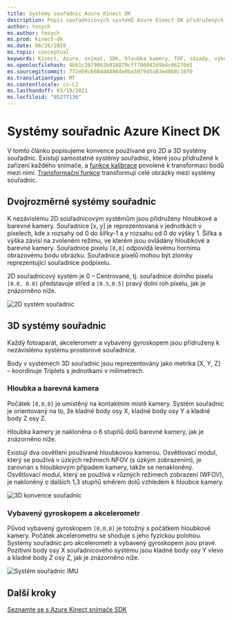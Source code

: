```yaml
---
title: Systémy souřadnic Azure Kinect DK
description: Popis souřadnicových systémů Azure Kinect DK přidružených k senzorům Azure DK
author: tesych
ms.author: tesych
ms.prod: kinect-dk
ms.date: 06/26/2019
ms.topic: conceptual
keywords: Kinect, Azure, snímač, SDK, hloubka kamery, TOF, zásady, výkon, neplatnost
ms.openlocfilehash: 4bb1c3b79862b918870cff786042d9b4c66270d1
ms.sourcegitcommit: 772eb9c6684dd4864e0ba507945a83e48b8c16f0
ms.translationtype: MT
ms.contentlocale: cs-CZ
ms.lasthandoff: 03/19/2021
ms.locfileid: "85277136"
---
```

# <a name="azure-kinect-dk-coordinate-systems"></a>Systémy souřadnic Azure Kinect DK

V tomto článku popisujeme konvence používané pro 2D a 3D systémy souřadnic.  Existují samostatné systémy souřadnic, které jsou přidružené k zařízení každého snímače, a [funkce kalibrace](use-calibration-functions.md) povolené k transformaci bodů mezi nimi. [Transformační funkce](use-image-transformation.md) transformují celé obrázky mezi systémy souřadnic.  

## <a name="2d-coordinate-systems"></a>Dvojrozměrné systémy souřadnic

 K nezávislému 2D souřadnicovým systémům jsou přidruženy hloubkové a barevné kamery. Souřadnice [x, y] je reprezentovaná v jednotkách v pixelech, kde *x* rozsahy od 0 do šířky-1 a *y* rozsahu od 0 do výšky 1. Šířka a výška závisí na zvoleném režimu, ve kterém jsou ovládány hloubkové a barevné kamery. Souřadnice pixelu `[0,0]` odpovídá levému hornímu obrazovému bodu obrázku. Souřadnice pixelů mohou být zlomky reprezentující souřadnice podpixelu.

2D souřadnicový systém je 0 – Centrované, tj. souřadnice dolního pixelu `[0.0, 0.0]` představuje střed a `[0.5,0.5]` pravý dolní roh pixelu, jak je znázorněno níže.

   ![2D systém souřadnic](./media/concepts/concepts-coordinate-systems/coordinate-systems-sdk-2d-system.png)

## <a name="3d-coordinate-systems"></a>3D systémy souřadnic

Každý fotoaparát, akcelerometr a vybavený gyroskopem jsou přidruženy k nezávislému systému prostorové souřadnice.

Body v systémech 3D souřadnic jsou reprezentovány jako metrika [X, Y, Z] – koordinuje Triplets s jednotkami v milimetrech.

### <a name="depth-and-color-camera"></a>Hloubka a barevná kamera

Počátek `[0,0,0]` je umístěný na kontaktním místě kamery. Systém souřadnic je orientovaný na to, že kladné body osy X, kladné body osy Y a kladné body Z osy Z.

Hloubka kamery je nakloněna o 6 stupňů dolů barevné kamery, jak je znázorněno níže. 

Existují dva osvětlení používané hloubkovou kamerou. Osvětlovací modul, který se používá v úzkých režimech NFOV (s úzkým zobrazením), je zarovnán s hloubkovým případem kamery, takže se nenakloněný. Osvětlovací modul, který se používá v různých režimech zobrazení (WFOV), je nakloněný o dalších 1,3 stupňů směrem dolů vzhledem k hloubce kamery.

![3D konvence souřadnic](./media/concepts/concepts-coordinate-systems/coordinate-systems-camera-features.png)

### <a name="gyroscope-and-accelerometer"></a>Vybavený gyroskopem a akcelerometr

Původ vybavený gyroskopem `[0,0,0]` je totožný s počátkem hloubkové kamery. Počátek akcelerometru se shoduje s jeho fyzickou polohou. Systémy souřadnic pro akcelerometr a vybavený gyroskopem jsou pravé. Pozitivní body osy X souřadnicového systému jsou kladné body osy Y vlevo a kladné body Z osy Z, jak je znázorněno níže.

![Systém souřadnic IMU](./media/concepts/concepts-coordinate-systems/coordinate-systems-gyroscope.png)

## <a name="next-steps"></a>Další kroky

[Seznamte se s Azure Kinect snímače SDK](about-sensor-sdk.md)